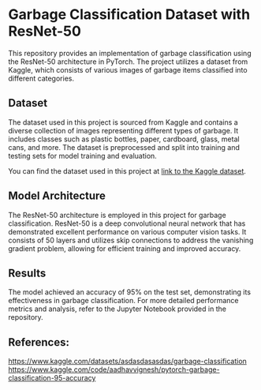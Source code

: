 
# Garbage Classification Dataset with ResNet-50

This repository provides an implementation of garbage classification using the ResNet-50 architecture in PyTorch. The project utilizes a dataset from Kaggle, which consists of various images of garbage items classified into different categories.

## Dataset

The dataset used in this project is sourced from Kaggle and contains a diverse collection of images representing different types of garbage. It includes classes such as plastic bottles, paper, cardboard, glass, metal cans, and more. The dataset is preprocessed and split into training and testing sets for model training and evaluation.

You can find the dataset used in this project at [link to the Kaggle dataset](https://www.kaggle.com/datasets/asdasdasasdas/garbage-classification).

## Model Architecture

The ResNet-50 architecture is employed in this project for garbage classification. ResNet-50 is a deep convolutional neural network that has demonstrated excellent performance on various computer vision tasks. It consists of 50 layers and utilizes skip connections to address the vanishing gradient problem, allowing for efficient training and improved accuracy.


## Results

The model achieved an accuracy of 95% on the test set, demonstrating its effectiveness in garbage classification. For more detailed performance metrics and analysis, refer to the Jupyter Notebook provided in the repository.

## References:
https://www.kaggle.com/datasets/asdasdasasdas/garbage-classification
https://www.kaggle.com/code/aadhavvignesh/pytorch-garbage-classification-95-accuracy
